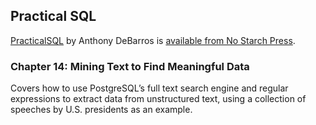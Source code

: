 ## Practical SQL

[PracticalSQL](https://www.nostarch.com/practicalSQL) by Anthony DeBarros is [available from No Starch Press](https://www.nostarch.com/practicalSQL).

### Chapter 14: Mining Text to Find Meaningful Data

Covers how to use PostgreSQL’s full text search engine and regular expressions to extract data from unstructured text, using a collection of speeches by U.S. presidents as an example.



